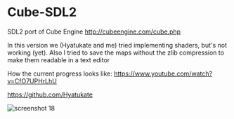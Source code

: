 # Cube-SDL2
SDL2 port of Cube Engine http://cubeengine.com/cube.php

In this version we (Hyatukate and me) tried implementing shaders, but's not working (yet).
Also I tried to save the maps without the zlib compression to make them
readable in a text editor

How the current progress looks like: https://www.youtube.com/watch?v=CfO7UPHrLhU

https://github.com/Hyatukate

![screenshot 18](https://cloud.githubusercontent.com/assets/1466920/14064549/92ad52ee-f407-11e5-9ba6-3a2ce4da5c08.png)

